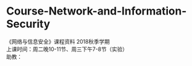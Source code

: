 # Course-Network-and-Information-Security
《网络与信息安全》课程资料
2018秋季学期  
上课时间：周二晚10-11节、周三下午7-8节（实验）  
助教：  
